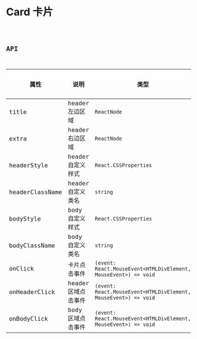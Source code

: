 # Card 卡片

<code src="./demos/index.tsx">

## API

| 属性            | 说明                | 类型                                                            | 默认值 |
| --------------- | ------------------- | --------------------------------------------------------------- | ------ |
| title           | header 左边区域     | `ReactNode`                                                     | -      |
| extra           | header 右边区域     | `ReactNode`                                                     | -      |
| headerStyle     | header 自定义样式   | `React.CSSProperties`                                           | -      |
| headerClassName | header 自定义类名   | `string`                                                        | -      |
| bodyStyle       | body 自定义样式     | `React.CSSProperties`                                           | -      |
| bodyClassName   | body 自定义类名     | `string`                                                        | -      |
| onClick         | 卡片点击事件        | `(event: React.MouseEvent<HTMLDivElement, MouseEvent>) => void` | -      |
| onHeaderClick   | header 区域点击事件 | `(event: React.MouseEvent<HTMLDivElement, MouseEvent>) => void` | -      |
| onBodyClick     | body 区域点击事件   | `(event: React.MouseEvent<HTMLDivElement, MouseEvent>) => void` | -      |
